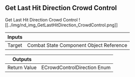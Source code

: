 ## Get Last Hit Direction Crowd Control
Get Last Hit Direction Crowd Control
![[../img/nd_img_GetLastHitDirection_CrowdControl.png]]

|Inputs||
|--|--|
| Target | Combat State Component Object Reference |

|Outputs||
|--|--|
| Return Value | ECrowdControlDirection Enum |
